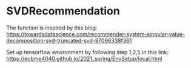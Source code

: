 # SVDRecommendation

The function is inspired by this blog: https://towardsdatascience.com/recommender-system-singular-value-decomposition-svd-truncated-svd-97096338f361

Set up tensorflow environment by following step 1,2,5 in this link: https://ecbme4040.github.io/2021_spring/EnvSetup/local.html
